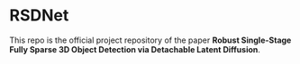 # RSDNet
This repo is the official project repository of the paper **Robust Single-Stage Fully Sparse 3D Object Detection via Detachable Latent Diffusion**.
